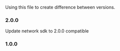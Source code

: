 Using this file to create difference between versions.

### 2.0.0

Update network sdk to 2.0.0 compatible

### 1.0.0
